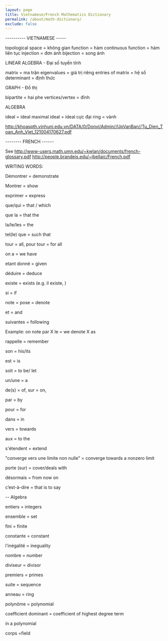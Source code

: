```yaml
---
layout: page
title: Vietnamese/French Mathematics Dictionary
permalink: /about/math-dictionary/
exclude: false
---
```


---------- VIETNAMESE -----

topological space = không gian
function = hàm
continuous function = hàm liên tục
injection = đơn ánh
bijection = song ánh

LINEAR ALGEBRA - Đại số tuyến tính

matrix = ma trận
eigenvalues = giá trị riêng
entries of matrix = hệ số
determinant = định thức

GRAPH - Đồ thị

bipartite = hai phe 
vertices/vertex = đỉnh

ALGEBRA 

ideal = ideal
maximal ideal = ideal cực đại
ring = vành

http://khoaspth.vinhuni.edu.vn/DATA/0/Donvi/Admin//UpVanBan//Tu_Dien_Toan_Anh_Viet_121004170627.pdf


-------- FRENCH ------

See http://www-users.math.umn.edu/~kwlan/documents/french-glossary.pdf
http://people.brandeis.edu/~jbellaic/French.pdf

WRITING WORDS:

 Démontrer = demonstrate 

 Montrer = show

 exprimer = express

 que/qui = that / which

 que la = that the 

 la/le/les = the

 tel(le) que = such that

 tour = all, pour tour = for all

 on a = we have

 etant donné = given

 déduire = deduce

 existe = exists (e.g. il existe, )

 si = if

 note = pose = denote

 et = and 

 suivantes = following

 Example: on note par X le = we denote X as 

 rappelle = remember

 son = his/its

 est = is 

 soit = to be/ let

 un/une = a 

 de(s) = of, sur = on, 

 par = by 

 pour = for

 dans = in

 vers = towards

 aux = to the 

 s'étendent = extend

 "converge vers une limite non nulle" = converge towards a nonzero limit

 porte (sur) = cover/deals with

 désormais = from now on

 c’est-à-dire = that is to say

-- Algebra

 entiers = integers

 ensemble = set

 fini = finite

 constante = constant

 l'inégalité = ineguality 

 nombre = number 

 diviseur = divisor

 premiers = primes

 suite = sequence

 anneau = ring

 polynôme = polynomial

 coefficient dominant = coefficient of highest degree term
 
 in a polynomial 

 corps =field
